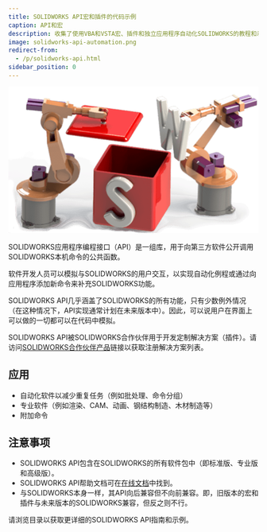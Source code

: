 ```yaml
---
title: SOLIDWORKS API宏和插件的代码示例
caption: API和宏
description: 收集了使用VBA和VSTA宏、插件和独立应用程序自动化SOLIDWORKS的教程和示例
image: solidworks-api-automation.png
redirect-from:
  - /p/solidworks-api.html
sidebar_position: 0
---
```

![SOLIDWORKS API自动化](solidworks-api-automation.png)

SOLIDWORKS应用程序编程接口（API）是一组库，用于向第三方软件公开调用SOLIDWORKS本机命令的公共函数。

软件开发人员可以模拟与SOLIDWORKS的用户交互，以实现自动化例程或通过向应用程序添加新命令来补充SOLIDWORKS功能。

SOLIDWORKS API几乎涵盖了SOLIDWORKS的所有功能，只有少数例外情况（在这种情况下，API实现通常计划在未来版本中）。因此，可以说用户在界面上可以做的一切都可以在代码中模拟。

SOLIDWORKS API被SOLIDWORKS合作伙伴用于开发定制解决方案（插件）。请访问[SOLIDWORKS合作伙伴产品](https://www.solidworks.com/engineering-software-partners-products)链接以获取注册解决方案列表。

## 应用

* 自动化软件以减少重复任务（例如批处理、命令分组）
* 专业软件（例如渲染、CAM、动画、钢结构制造、木材制造等）
* 附加命令

## 注意事项

* SOLIDWORKS API包含在SOLIDWORKS的所有软件包中（即标准版、专业版和高级版）。
* SOLIDWORKS API帮助文档可在[在线文档](https://help.solidworks.com/2017/english/api/sldworksapiprogguide/welcome.htm)中找到。
* 与SOLIDWORKS本身一样，其API向后兼容但不向前兼容。即，旧版本的宏和插件与未来版本的SOLIDWORKS兼容，但反之则不行。

请浏览目录以获取更详细的SOLIDWORKS API指南和示例。